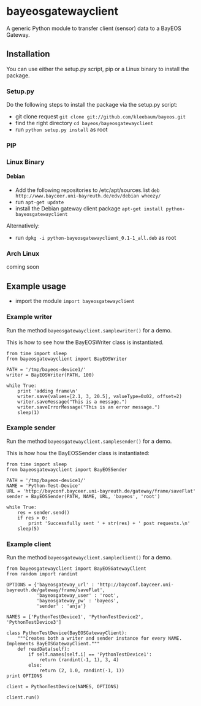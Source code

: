 # bayeosgatewayclient
A generic Python module to transfer client (sensor) data to a BayEOS Gateway.

## Installation
You can use either the setup.py script, pip or a Linux binary to install the package.

### Setup.py
Do the following steps to install the package via the setup.py script:
- git clone request ```git clone git://github.com/kleebaum/bayeos.git```
- find the right directory ```cd bayeos/bayeosgatewayclient```
- run ```python setup.py install``` as root

### PIP

### Linux Binary
#### Debian
- Add the following repositories to /etc/apt/sources.list ```deb http://www.bayceer.uni-bayreuth.de/edv/debian wheezy/```
- run ```apt-get update```
- install the Debian gateway client package ```apt-get install python-bayeosgatewayclient```

Alternatively:
- run ```dpkg -i python-bayeosgatewayclient_0.1-1_all.deb``` as root

### Arch Linux
coming soon

## Example usage
- import the module ```import bayeosgatewayclient```

### Example writer
Run the method ```bayeosgatewayclient.samplewriter()``` for a demo. 

This is how to see how the BayEOSWriter class is instantiated.
```
from time import sleep
from bayeosgatewayclient import BayEOSWriter

PATH = '/tmp/bayeos-device1/'
writer = BayEOSWriter(PATH, 100)

while True:
    print 'adding frame\n'
    writer.save(values=[2.1, 3, 20.5], valueType=0x02, offset=2)
    writer.saveMessage("This is a message.")
    writer.saveErrorMessage("This is an error message.")
    sleep(1)
```

### Example sender
Run the method ```bayeosgatewayclient.samplesender()``` for a demo.

This is how how the BayEOSSender class is instantiated:
```
from time import sleep
from bayeosgatewayclient import BayEOSSender

PATH = '/tmp/bayeos-device1/'
NAME = 'Python-Test-Device'
URL = 'http://bayconf.bayceer.uni-bayreuth.de/gateway/frame/saveFlat'
sender = BayEOSSender(PATH, NAME, URL, 'bayeos', 'root')

while True:
    res = sender.send()
    if res > 0:
        print 'Successfully sent ' + str(res) + ' post requests.\n'
    sleep(5)
```

### Example client
Run the method ```bayeosgatewayclient.sampleclient()``` for a demo.
```
from bayeosgatewayclient import BayEOSGatewayClient
from random import randint

OPTIONS = {'bayeosgateway_url' : 'http://bayconf.bayceer.uni-bayreuth.de/gateway/frame/saveFlat',
           'bayeosgateway_user' : 'root',
           'bayeosgateway_pw' : 'bayeos',
           'sender' : 'anja'}

NAMES = ['PythonTestDevice1', 'PythonTestDevice2', 'PythonTestDevice3']

class PythonTestDevice(BayEOSGatewayClient):
    """Creates both a writer and sender instance for every NAME. Implements BayEOSGatewayClient."""
    def readData(self):
        if self.names[self.i] == 'PythonTestDevice1':
            return (randint(-1, 1), 3, 4)
        else:
            return (2, 1.0, randint(-1, 1))
print OPTIONS

client = PythonTestDevice(NAMES, OPTIONS)

client.run()
```
